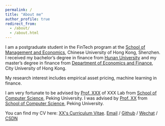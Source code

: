 ```yaml
---
permalink: /
title: "About me"
author_profile: true
redirect_from: 
  - /about/
  - /about.html
---
```

I am a postgraduate student in the FinTech program at the [School of Management and Economics](https://sme.cuhk.edu.cn/), Chinese University of Hong Kong, Shenzhen. I received my bachelor’s degree in finance from [Hunan University](https://www-en.hnu.edu.cn/) and my master’s degree in finance from [Department of Economics and Finance](https://www.cb.cityu.edu.hk/ef/), City University of Hong Kong. 

My research interest includes empirical asset pricing, machine learning in finance.

I am very fortunate to be advised by [Prof. XXX](https://www.XXX.com/) of XXX Lab from [School of Computer Science](https://cs.pku.edu.cn/), Peking University. I was advised by [Prof. XX](https://XXX.pku.edu.cn/) from [School of Computer Science](https://cs.pku.edu.cn/), Peking University.

You can find my CV here: [XX's Curriculum Vitae](../assets/Curriculum_Vitae.pdf).
[Email](mailto:XX@stu.pku.edu.cn) / [Github](https://github.com/QiuDi233) / [Wechat](../images/wechat.jpg) / [CSDN](https://blog.csdn.net/qd1813100174?spm=1000.2115.3001.5343)
